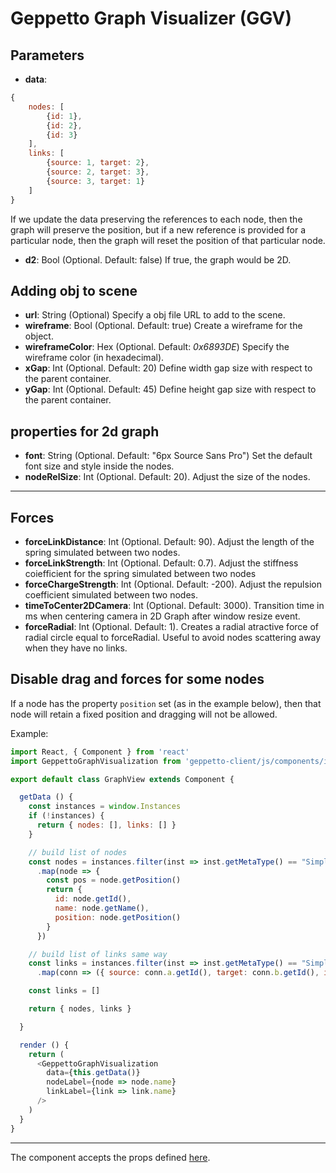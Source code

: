# Geppetto Graph Visualizer (GGV)

## Parameters

- **data**:

```javascript
{
    nodes: [
        {id: 1},
        {id: 2},
        {id: 3}
    ],
    links: [
        {source: 1, target: 2},
        {source: 2, target: 3},
        {source: 3, target: 1}
    ]
}
```

If we update the data preserving the references to each node, then the graph will preserve the position, but if a new reference is provided for a particular node, then the graph will reset the position of that particular node.

- **d2**: Bool (Optional. Default: false)
    If true, the graph would be 2D.

## Adding obj to scene

- **url**: String (Optional)
    Specify a obj file URL to add to the scene.
- **wireframe**: Bool (Optional. Default: true)
    Create a wireframe for the object.
- **wireframeColor**: Hex (Optional. Default: *0x6893DE*)
    Specify the wireframe color (in hexadecimal).
- **xGap**: Int (Optional. Default: 20)
    Define width gap size with respect to the parent container.
- **yGap**: Int (Optional. Default: 45)
    Define height gap size with respect to the parent container.

## properties for 2d graph

- **font**: String (Optional. Default: "6px Source Sans Pro")
    Set the default font size and style inside the nodes.
- **nodeRelSize**: Int (Optional. Default: 20).
    Adjust the size of the nodes.

---

## Forces

- **forceLinkDistance**: Int (Optional. Default: 90).
    Adjust the length of the spring simulated between two nodes.
- **forceLinkStrength**: Int (Optional. Default: 0.7).
    Adjust the stiffness coiefficient for the spring simulated between two nodes
- **forceChargeStrength**: Int (Optional. Default: -200).
    Adjust the repulsion coefficient simulated between two nodes.
- **timeToCenter2DCamera**: Int (Optional. Default: 3000).
    Transition time in ms when centering camera in 2D Graph after window resize event.
- **forceRadial**: Int (Optional. Default: 1).
    Creates a radial atractive force of radial circle equal to forceRadial. Useful to avoid nodes scattering away when they have no links.

## Disable drag and forces for some nodes

If a node has the property `position` set (as in the example below), then that node will retain a fixed position and dragging will not be allowed.

Example:

```javascript
import React, { Component } from 'react'
import GeppettoGraphVisualization from 'geppetto-client/js/components/interface/graph-visualization/Graph'

export default class GraphView extends Component {

  getData () {
    const instances = window.Instances
    if (!instances) {
      return { nodes: [], links: [] }
    }

    // build list of nodes
    const nodes = instances.filter(inst => inst.getMetaType() == "SimpleInstance" && inst.getType().getName() == "BrainRegion")
      .map(node => {
        const pos = node.getPosition()
        return {
          id: node.getId(),
          name: node.getName(),
          position: node.getPosition()
        }
      })

    // build list of links same way
    const links = instances.filter(inst => inst.getMetaType() == "SimpleConnectionInstance")
      .map(conn => ({ source: conn.a.getId(), target: conn.b.getId(), id: conn.getId(), name: conn.getName() }))

    const links = []

    return { nodes, links }

  }

  render () {
    return (
      <GeppettoGraphVisualization
        data={this.getData()}
        nodeLabel={node => node.name}
        linkLabel={link => link.name}
      />
    )
  }
}
```

---

The component accepts the props defined [here](https://github.com/vasturiano/react-force-graph/blob/master/README.md).
